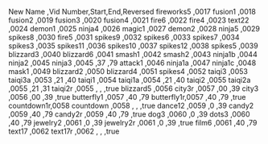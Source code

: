 New Name   ,Vid Number,Start,End,Reversed
fireworks5 ,0017
fusion1    ,0018
fusion2    ,0019
fusion3    ,0020
fusion4    ,0021
fire6      ,0022
fire4      ,0023
text22     ,0024
demon1     ,0025
ninja4     ,0026
magic1     ,0027
demon2     ,0028
ninja5     ,0029
spikes8    ,0030
fire5      ,0031
spikes9    ,0032
spikes6    ,0033
spikes7    ,0034
spikes3    ,0035
spikes11   ,0036
spikes10   ,0037
spikes12   ,0038
spikes5    ,0039
blizzard3  ,0040
blizzard6  ,0041
smash1     ,0042
smash2     ,0043
ninja1b    ,0044
ninja2     ,0045
ninja3     ,0045      ,37   ,79
attack1    ,0046
ninja1a    ,0047
ninja1c    ,0048
mask1      ,0049
blizzard2  ,0050
blizzard4  ,0051
spikes4    ,0052
taiqi3     ,0053
taiqi3a    ,0053      ,21   ,40
taiqi1     ,0054
taiqi1a    ,0054      ,21   ,40
taiqi2     ,0055
taiqi2a    ,0055      ,21   ,31
taiqi2r    ,0055      ,     ,   ,true
blizzard5  ,0056
city3r     ,0057      ,00   ,39
city3      ,0056      ,00   ,39 ,true
butterfly1 ,0057      ,40   ,79
butterfly1r,0057      ,40   ,79 ,true
countdown1r,0058
countdown  ,0058      ,     ,   ,true
dance12    ,0059      ,0    ,39
candy2     ,0059      ,40   ,79
candy2r    ,0059      ,40   ,79 ,true
dog3       ,0060      ,0    ,39
dots3      ,0060      ,40   ,79
jewelry2   ,0061      ,0    ,39
jewelry2r  ,0061      ,0    ,39 ,true
film6      ,0061      ,40   ,79
text17     ,0062
text17r    ,0062      ,     ,   ,true
